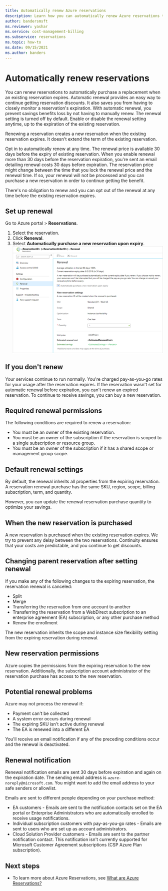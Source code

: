 ```yaml
---
title: Automatically renew Azure reservations
description: Learn how you can automatically renew Azure reservations to continue getting reservation discounts.
author: bandersmsft
ms.reviewer: yashar
ms.service: cost-management-billing
ms.subservice: reservations
ms.topic: how-to
ms.date: 09/15/2021
ms.author: banders
---
```


# Automatically renew reservations

You can renew reservations to automatically purchase a replacement when an existing reservation expires. Automatic renewal provides an easy way to continue getting reservation discounts. It also saves you from having to closely monitor a reservation's expiration. With automatic renewal, you prevent savings benefits loss by not having to manually renew. The renewal setting is turned off by default. Enable or disable the renewal setting anytime, up to the expiration of the existing reservation.

Renewing a reservation creates a new reservation when the existing reservation expires. It doesn't extend the term of the existing reservation.

Opt in to automatically renew at any time. The renewal price is available 30 days before the expiry of existing reservation. When you enable renewal more than 30 days before the reservation expiration, you're sent an email detailing renewal costs 30 days before expiration. The reservation price might change between the time that you lock the renewal price and the renewal time. If so, your renewal will not be processed and you can purchase a new reservation in order to continue getting the benefit.

There's no obligation to renew and you can opt out of the renewal at any time before the existing reservation expires.

## Set up renewal

Go to Azure portal > **Reservations**.

1. Select the reservation.
2. Click **Renewal**.
3. Select **Automatically purchase a new reservation upon expiry**.  
  ![Example showing reservation renewal](./media/reservation-renew/reservation-renewal.png)

## If you don't renew

Your services continue to run normally. You're charged pay-as-you-go rates for your usage after the reservation expires. If the reservation wasn't set for automatic renewal before expiration, you can't renew an expired reservation. To continue to receive savings, you can buy a new reservation.

## Required renewal permissions

The following conditions are required to renew a reservation:

- You must be an owner of the existing reservation.
- You must be an owner of the subscription if the reservation is scoped to a single subscription or resource group.
- You must be an owner of the subscription if it has a shared scope or management group scope.

## Default renewal settings

By default, the renewal inherits all properties from the expiring reservation. A reservation renewal purchase has the same SKU, region, scope, billing subscription, term, and quantity.

However, you can update the renewal reservation purchase quantity to optimize your savings.

## When the new reservation is purchased

A new reservation is purchased when the existing reservation expires. We try to prevent any delay between the two reservations. Continuity ensures that your costs are predictable, and you continue to get discounts.

## Changing parent reservation after setting renewal

If you make any of the following changes to the expiring reservation, the reservation renewal is canceled:

- Split
- Merge
- Transferring the reservation from one account to another
- Transferring the reservation from a WebDirect subscription to an enterprise agreement (EA) subscription, or any other purchase method
- Renew the enrollment

The new reservation inherits the scope and instance size flexibility setting from the expiring reservation during renewal.

## New reservation permissions

Azure copies the permissions from the expiring reservation to the new reservation. Additionally, the subscription account administrator of the reservation purchase has access to the new reservation.

## Potential renewal problems

Azure may not process the renewal if:

- Payment can't be collected
- A system error occurs during renewal
- The expiring SKU isn't active during renewal
- The EA is renewed into a different EA

You'll receive an email notification if any of the preceding conditions occur and the renewal is deactivated.

## Renewal notification

Renewal notification emails are sent 30 days before expiration and again on the expiration date. The sending email address is `azure-noreply@microsoft.com`. You might want to add the email address to your safe senders or allowlist.

Emails are sent to different people depending on your purchase method:

- EA customers - Emails are sent to the notification contacts set on the EA portal or Enterprise Administrators who are automatically enrolled to receive usage notifications.
- Individual subscription customers with pay-as-you-go rates - Emails are sent to users who are set up as account administrators.
- Cloud Solution Provider customers - Emails are sent to the partner notification contact. This notification isn't currently supported for Microsoft Customer Agreement subscriptions (CSP Azure Plan subscription).

## Next steps
- To learn more about Azure Reservations, see [What are Azure Reservations?](save-compute-costs-reservations.md)
